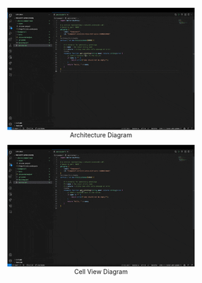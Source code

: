 <figure align="center">
  <img alt="All Open Sidebar Views" src="./ArchitectureDiagram.gif">
  <figcaption>Architecture Diagram</figcaption>
</figure>
<figure align="center">
  <img alt="All Open Sidebar Views" src="./CellDiagram.gif">
  <figcaption>Cell View Diagram</figcaption>
</figure>